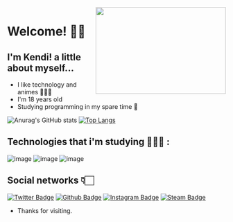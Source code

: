 <img align="right" width="300" height="200" src="https://media0.giphy.com/media/PmLSyM6uVcY0na0yiZ/giphy.gif">

# Welcome! ✌🏻
## I'm Kendi! a little about myself...

 * I like technology and animes 🕵🏻‍♂️
 * I'm 18 years old
 * Studying programming in my spare time 👾

![Anurag's GitHub stats](https://github-readme-stats.vercel.app/api?username=Hashimoto1312&show_icons=true&theme=tokyonight)
[![Top Langs](https://github-readme-stats.vercel.app/api/top-langs/?username=Hashimoto1312&layout=compact)](https://github.com/Hashimoto1312/github-readme-stats)

## Technologies that i'm studying 👨🏻‍💻 :
![image](https://img.shields.io/badge/HTML5-E34F26?style=for-the-badge&logo=html5&logoColor=white)
![image](https://img.shields.io/badge/CSS3-1572B6?style=for-the-badge&logo=css3&logoColor=white)
![image](https://img.shields.io/badge/JavaScript-F7DF1E?style=for-the-badge&logo=javascript&logoColor=black)

## Social networks 👇🏻
[![Twitter Badge](https://img.shields.io/badge/-Twitter-1ca0f1?style=flat-square&labelColor=1ca0f1&logo=twitter&logoColor=white&link=https://twitter.com/DenaN81320282)](https://twitter.com/DenaN81320282)
[![Github Badge](https://img.shields.io/badge/-Github-000?style=flat-square&logo=Github&logoColor=white&link=https://github.com/Hashimoto1312)](https://github.com/Hashimoto1312)
[![Instagram Badge](https://img.shields.io/badge/Instagram-E4405F?style=for-the-badge&logo=instagram&logoColor=white&link=https://www.instagram.com/hashimoto01_01/)](https://www.instagram.com/hashimoto01_01/)
[![Steam Badge](https://img.shields.io/badge/Steam-000000?style=for-the-badge&logo=steam&logoColor=white)](https://steamcommunity.com/id/Hashimoto1221/)
  
* Thanks for visiting.



